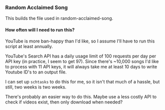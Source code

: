 ### Random Acclaimed Song

This builds the file used in random-acclaimed-song.

#### How often will I need to run this?

YouTube is more ban-happy than I'd like, so I assume I'll have to run this script at least annually.

YouTube's Search API has a daily usage limit of 100 requests per day per API key (in practice, I seem to get 97). Since there's ~10,000 songs I'd like to process with 11 API keys, it will always take me at least 10 days to write Youtube ID's to an output file.

I can set up `schtasks` to do this for me, so it isn't that much of a hassle, but still, two weeks is two weeks.

There's probably an easier way to do this. Maybe use a less costly API to check if videos exist, then only download when needed?